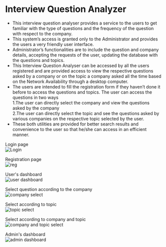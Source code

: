 # Interview Question Analyzer
- This interview question analyser provides a service to the users to get familiar with the type of questions and the frequency of the question with respect to the company.</br>
- This system’s access is granted only to the Administrator and provides the users a very friendly user interface.</br>
- Administrator’s functionalities are to include the question and company details, accepting the requests of the user, updating the database with the questions and topics.</br>
- This Interview Question Analyser can be accessed by all the users registered and are provided access to view the respective questions asked by a company or on the topic a company asked all the time based on the Network Availability through a desktop computer.</br>
- The users are intended to fill the registration form if they haven’t done it before to access the questions and topics. The user can access the questions in two ways</br>
1.The user can directly select the company and view the questions asked by the company</br>
2.The user can directly select the topic and see the questions asked by various companies on the respective topic selected by the user.</br>
- These both utilities are provided for better search results and convenience to the user so that he/she can access in an efficient manner.</br>

Login page</br>
![Login](https://user-images.githubusercontent.com/45101690/68543803-f0c21e80-03e1-11ea-8726-6bb96969e352.png)

Registration page</br>
![reg](https://user-images.githubusercontent.com/45101690/68543854-81006380-03e2-11ea-96f2-038a847882c4.png)

User's dashboard</br>
![user dashboard](https://user-images.githubusercontent.com/45101690/68543861-b9a03d00-03e2-11ea-9df7-cabbe89753a5.png)

Select question according to the company</br>
![company select](https://user-images.githubusercontent.com/45101690/68543876-e81e1800-03e2-11ea-983d-75390ced4800.png)

Select according to topic</br>
![topic select](https://user-images.githubusercontent.com/45101690/68543970-0cc6bf80-03e4-11ea-9ac5-0b5e7305b05d.png)

Select according to company and topic</br>
![company and topic select](https://user-images.githubusercontent.com/45101690/68543950-d5f0a980-03e3-11ea-8187-ba05e3d93ae0.png)

Admin's dashboard</br>
![admin dashboard](https://user-images.githubusercontent.com/45101690/68543879-eeac8f80-03e2-11ea-8a38-ba53647fdbd9.png)
